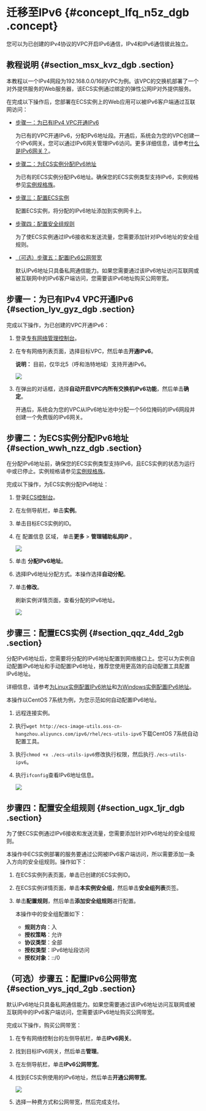 # 迁移至IPv6 {#concept_lfq_n5z_dgb .concept}

您可以为已创建的IPv4协议的VPC开启IPv6通信，IPv4和IPv6通信彼此独立。

## 教程说明 {#section_msx_kvz_dgb .section}

本教程以一个IPv4网段为192.168.0.0/16的VPC为例。该VPC的交换机部署了一个对外提供服务的Web服务器，该ECS实例通过绑定的弹性公网IP对外提供服务。

在完成以下操作后，您部署在ECS实例上的Web应用可以被IPv6客户端通过互联网访问：

-   [步骤一：为已有IPv4 VPC开通IPv6](#section_lyv_gyz_dgb)

    为已有的VPC开通IPv6，分配IPv6地址段。开通后，系统会为您的VPC创建一个IPv6网关。您可以通过IPv6网关管理IPv6访问。更多详细信息，请参考[什么是IPv6网关？](../../../../../cn.zh-CN/产品简介/什么是IPv6网关？.md#)。

-   [步骤二：为ECS实例分配IPv6地址](#section_wwh_nzz_dgb)

    为已有的ECS实例分配IPv6地址。确保您的ECS实例类型支持IPv6，实例规格参见[实例规格族](cn.zh-CN/实例/实例规格族/实例规格族汇总.md#)。

-   [步骤三：配置ECS实例](#section_qqz_4dd_2gb)

    配置ECS实例，将分配的IPv6地址添加到实例网卡上。

-   [步骤四：配置安全组规则](#section_ugx_1jr_dgb)

    为了使ECS实例通过IPv6接收和发送流量，您需要添加针对IPv6地址的安全组规则。

-   [（可选）步骤五：配置IPv6公网带宽](#section_vys_jqd_2gb)

    默认IPv6地址只具备私网通信能力。如果您需要通过该IPv6地址访问互联网或被互联网中的IPv6客户端访问，您需要该IPv6地址购买公网带宽。


## 步骤一：为已有IPv4 VPC开通IPv6 {#section_lyv_gyz_dgb .section}

完成以下操作，为已创建的VPC开通IPv6：

1.  登录[专有网络管理控制台](https://vpcnext.console.aliyun.com)。
2.  在专有网络列表页面，选择目标VPC，然后单击**开通IPv6**。

    **说明：** 目前，仅华北5（呼和浩特地域）支持开通IPv6。

    ![](http://static-aliyun-doc.oss-cn-hangzhou.aliyuncs.com/assets/img/80667/155417381534512_zh-CN.png)

3.  在弹出的对话框，选择**自动开启VPC内所有交换机IPv6功能**，然后单击**确定**。

    开通后，系统会为您的VPC从IPv6地址池中分配一个56位掩码的IPv6网段并创建一个免费版的IPv6网关。


## 步骤二：为ECS实例分配IPv6地址 {#section_wwh_nzz_dgb .section}

在分配IPv6地址前，确保您的ECS实例类型支持IPv6，且ECS实例的状态为运行中或已停止。实例规格请参见[实例规格族](cn.zh-CN/实例/实例规格族/实例规格族汇总.md#)。

完成以下操作，为ECS实例分配IPv6地址：

1.  登录[ECS控制台](https://ecs.console.aliyun.com/#/home)。
2.  在左侧导航栏，单击**实例**。
3.  单击目标ECS实例的ID。
4.  在 配置信息 区域， 单击**更多** \> **管理辅助私网IP** 。

    ![](http://static-aliyun-doc.oss-cn-hangzhou.aliyuncs.com/assets/img/80667/155417381634513_zh-CN.png)

5.  单击 **分配IPv6地址**。
6.  选择IPv6地址分配方式。本操作选择**自动分配**。
7.  单击**修改**。

    刷新实例详情页面，查看分配的IPv6地址。

    ![](http://static-aliyun-doc.oss-cn-hangzhou.aliyuncs.com/assets/img/80667/155417381634514_zh-CN.png)


## 步骤三：配置ECS实例 {#section_qqz_4dd_2gb .section}

分配IPv6地址后，您需要将分配的IPv6地址配置到网络接口上。您可以为实例自动配置IPv6地址和手动配置IPv6地址，推荐您使用更高效的自动配置工具配置IPv6地址。

详细信息，请参考[为Linux实例配置IPv6地址](../../../../../cn.zh-CN/网络/配置IPv6地址/Linux实例配置IPv6地址/步骤4：配置IPv6地址.md#)和[为Windows实例配置IPv6地址](../../../../../cn.zh-CN/网络/配置IPv6地址/Windows实例配置IPv6地址/步骤4：配置IPv6地址.md#)。

本操作以CentOS 7系统为例，为您示范如何自动配置IPv6地址。

1.  远程连接实例。
2.  执行`wget http://ecs-image-utils.oss-cn-hangzhou.aliyuncs.com/ipv6/rhel/ecs-utils-ipv6`下载CentOS 7系统自动配置工具。
3.  执行`chmod +x ./ecs-utils-ipv6`修改执行权限，然后执行`./ecs-utils-ipv6`。
4.  执行`ifconfig`查看IPv6地址信息。

    ![](http://static-aliyun-doc.oss-cn-hangzhou.aliyuncs.com/assets/img/80667/155417381634516_zh-CN.png)


## 步骤四：配置安全组规则 {#section_ugx_1jr_dgb .section}

为了使ECS实例通过IPv6接收和发送流量，您需要添加针对IPv6地址的安全组规则。

本操作中ECS实例部署的服务要通过公网被IPv6客户端访问，所以需要添加一条入方向的安全组规则。操作如下：

1.  在ECS实例列表页面，单击已创建的ECS实例ID。
2.  在ECS实例详情页面，单击**本实例安全组**，然后单击**安全组列表**页签。
3.  单击**配置规则**，然后单击**添加安全组规则**进行配置。

    本操作中的安全组配置如下：

    -   **规则方向**：入
    -   **授权策略**：允许
    -   **协议类型**：全部
    -   **授权类型**：IPv6地址段访问
    -   **授权对象**：::/0

## （可选）步骤五：配置IPv6公网带宽 {#section_vys_jqd_2gb .section}

默认IPv6地址只具备私网通信能力。如果您需要通过该IPv6地址访问互联网或被互联网中的IPv6客户端访问，您需要该IPv6地址购买公网带宽。

完成以下操作，购买公网带宽：

1.  在专有网络控制台的左侧导航栏，单击**IPv6网关**。
2.  找到目标IPv6网关，然后单击**管理**。
3.  在左侧导航栏，单击**IPv6公网带宽**。
4.  找到ECS实例使用的IPv6地址，然后单击**开通公网带宽**。

    ![](http://static-aliyun-doc.oss-cn-hangzhou.aliyuncs.com/assets/img/80667/155417381634537_zh-CN.png)

5.  选择一种费方式和公网带宽，然后完成支付。

